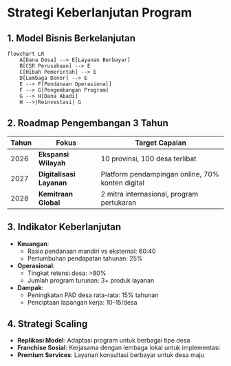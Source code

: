 # Strategi Keberlanjutan Program

## 1. Model Bisnis Berkelanjutan

```mermaid
flowchart LR
    A[Dana Desa] --> E[Layanan Berbayar]
    B[CSR Perusahaan] --> E
    C[Hibah Pemerintah] --> E
    D[Lembaga Donor] --> E
    E --> F[Pendanaan Operasional]
    F --> G[Pengembangan Program]
    G --> H[Dana Abadi]
    H -->|Reinvestasi| G
```

## 2. Roadmap Pengembangan 3 Tahun

| Tahun | Fokus | Target Capaian |
|-------|-------|----------------|
| 2026 | **Ekspansi Wilayah** | 10 provinsi, 100 desa terlibat |
| 2027 | **Digitalisasi Layanan** | Platform pendampingan online, 70% konten digital |
| 2028 | **Kemitraan Global** | 2 mitra internasional, program pertukaran |

## 3. Indikator Keberlanjutan

- **Keuangan**:
  - Rasio pendanaan mandiri vs eksternal: 60:40
  - Pertumbuhan pendapatan tahunan: 25%
- **Operasional**:
  - Tingkat retensi desa: >80%
  - Jumlah program turunan: 3+ produk layanan
- **Dampak**:
  - Peningkatan PAD desa rata-rata: 15% tahunan
  - Penciptaan lapangan kerja: 10-15/desa

## 4. Strategi Scaling

- **Replikasi Model**: Adaptasi program untuk berbagai tipe desa
- **Franchise Sosial**: Kerjasama dengan lembaga lokal untuk implementasi
- **Premium Services**: Layanan konsultasi berbayar untuk desa maju
